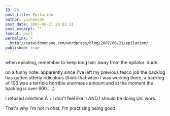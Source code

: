 ```yaml
---
ID: 20
post_title: Epilation
author: yochannah
post_date: 2007-06-21 20:01:21
post_excerpt: ""
layout: post
permalink: >
  http://catwithnoname.com/wordpress/blog/2007/06/21/epilation/
published: true
---
```

when epilating, remember to keep long hair away from the epilator. dude.

on a funny note: apparently since I've left my previous tesco job the backlog has gotten utterly ridiculous (think that when I was working there, a backlog of 100 was a terrible horrible enormous amount and at the moment the backlog is over 600.....)

I refused overtime.Â  *l* I don't feel like it AND I should be doing Uni work.

That's why I'm not in chat, I'm practising being good.